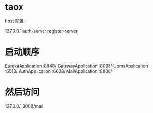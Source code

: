 # taox

host 配置:

127.0.0.1 auth-server register-server

# 启动顺序

EurekaApplication :8848/
GatewayApplication :8008/
UpmsApplication :6513/
AuthApplication :6628/
MallApplication :8800/

# 然后访问 

127.0.0.1:8008/mall

